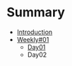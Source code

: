 # Summary

* [Introduction](README.md)
* [Weekly#01](weekly01.md)
   * [Day01](DAY01.md)
   * Day02

